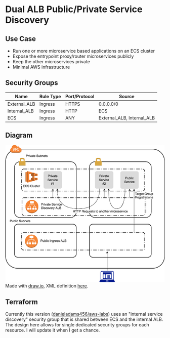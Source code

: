 # Dual ALB Public/Private Service Discovery

## Use Case
- Run one or more microservice based applications on an ECS cluster
- Expose the entrypoint proxy/router microservices publicly
- Keep the other microservices private
- Minimal AWS infrastructure

## Security Groups
| Name         | Rule Type | Port/Protocol | Source                     |
| ------------ | --------- | ------------- | -------------------------- |
| External_ALB | Ingress   | HTTPS         | 0.0.0.0/0                  |
| Internal_ALB | Ingress   | HTTP          | ECS                        |
| ECS          | Ingress   | ANY           | External_ALB, Internal_ALB |

## Diagram
![dual alb diagram](images/dual_alb.png)
Made with [draw.io](https://www.draw.io), XML definition [here](./images/dual_alb_drawio.xml).

## Terraform
Currently this version ([danieladams456/aws-labs](https://github.com/danieladams456/aws-labs/tree/master/dual_alb)) uses an "internal service discovery" security group that is shared between ECS and the internal ALB.  The design here allows for single dedicated security groups for each resource.  I will update it when I get a chance.
